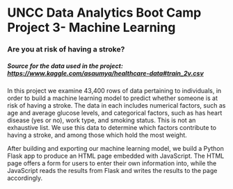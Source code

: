 # UNCC Data Analytics Boot Camp Project 3- Machine Learning
### Are you at risk of having a stroke?
##### Source for the data used in the project: https://www.kaggle.com/asaumya/healthcare-data#train_2v.csv

In this project we examine 43,400 rows of data pertaining to individuals, in order to build a machine learning model to predict whether someone is at risk of having a stroke.  The data in each includes numerical factors, such as age and average glucose levels, and categorical factors, such as has heart disease (yes or no), work type, and smoking status.  This is not an exhaustive list.  We use this data to determine which factors contribute to having a stroke, and among those which hold the most weight.

After building and exporting our machine learning model, we build a Python Flask app to produce an HTML page embedded with JavaScript.  The HTML page offers a form for users to enter their own information into, while the JavaScript reads the results from Flask and writes the results to the page accordingly.
